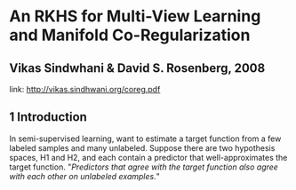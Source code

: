 # An RKHS for Multi-View Learning and Manifold Co-Regularization
## Vikas Sindwhani & David S. Rosenberg, 2008
link: http://vikas.sindhwani.org/coreg.pdf

## 1 Introduction
In semi-supervised learning, want to estimate a target function from a few labeled samples and many unlabeled. Suppose there are two hypothesis spaces, H1 and H2, and each contain a predictor that well-approximates the target function. "*Predictors that agree with the target function also agree with each other on unlabeled examples.*" 
